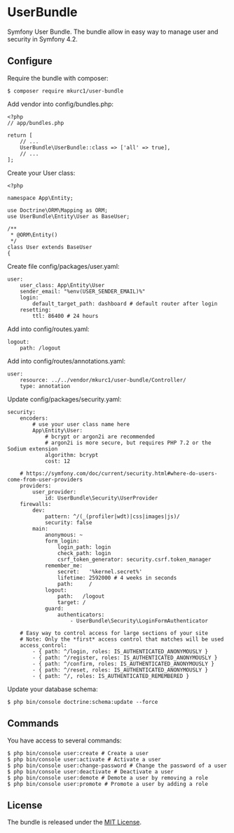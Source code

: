 # UserBundle

Symfony User Bundle. The bundle allow in easy way to manage user and security in Symfony 4.2.

## Configure

Require the bundle with composer:

    $ composer require mkurc1/user-bundle

Add vendor into config/bundles.php:

    <?php
    // app/bundles.php

    return [
        // ...
        UserBundle\UserBundle::class => ['all' => true],
        // ...
    ];
    
Create your User class:
    
    <?php
    
    namespace App\Entity;
    
    use Doctrine\ORM\Mapping as ORM;
    use UserBundle\Entity\User as BaseUser;
    
    /**
     * @ORM\Entity()
     */
    class User extends BaseUser
    {
    
Create file config/packages/user.yaml:

    user:
        user_class: App\Entity\User
        sender_email: "%env(USER_SENDER_EMAIL)%"
        login:
            default_target_path: dashboard # default router after login
        resetting:
            ttl: 86400 # 24 hours
        
Add into config/routes.yaml:

    logout:
        path: /logout
        
Add into config/routes/annotations.yaml:

    user:
        resource: ../../vendor/mkurc1/user-bundle/Controller/
        type: annotation

Update config/packages/security.yaml:
    
    security:
        encoders:
            # use your user class name here
            App\Entity\User:
                # bcrypt or argon2i are recommended
                # argon2i is more secure, but requires PHP 7.2 or the Sodium extension
                algorithm: bcrypt
                cost: 12
    
        # https://symfony.com/doc/current/security.html#where-do-users-come-from-user-providers
        providers:
            user_provider:
                id: UserBundle\Security\UserProvider
        firewalls:
            dev:
                pattern: ^/(_(profiler|wdt)|css|images|js)/
                security: false
            main:
                anonymous: ~
                form_login:
                    login_path: login
                    check_path: login
                    csrf_token_generator: security.csrf.token_manager
                remember_me:
                    secret:   '%kernel.secret%'
                    lifetime: 2592000 # 4 weeks in seconds
                    path:     /
                logout:
                    path:   /logout
                    target: /
                guard:
                    authenticators:
                        - UserBundle\Security\LoginFormAuthenticator
    
        # Easy way to control access for large sections of your site
        # Note: Only the *first* access control that matches will be used
        access_control:
            - { path: ^/login, roles: IS_AUTHENTICATED_ANONYMOUSLY }
            - { path: ^/register, roles: IS_AUTHENTICATED_ANONYMOUSLY }
            - { path: ^/confirm, roles: IS_AUTHENTICATED_ANONYMOUSLY }
            - { path: ^/reset, roles: IS_AUTHENTICATED_ANONYMOUSLY }
            - { path: ^/, roles: IS_AUTHENTICATED_REMEMBERED }

                
Update your database schema:

    $ php bin/console doctrine:schema:update --force
    
## Commands

You have access to several commands:

    $ php bin/console user:create # Create a user
    $ php bin/console user:activate # Activate a user
    $ php bin/console user:change-password # Change the password of a user
    $ php bin/console user:deactivate # Deactivate a user
    $ php bin/console user:demote # Demote a user by removing a role
    $ php bin/console user:promote # Promote a user by adding a role

## License

The bundle is released under the [MIT License](LICENSE).
